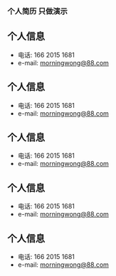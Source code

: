 ### 个人简历 只做演示
## 个人信息
* 电话: 166 2015 1681
* e-mail: morningwong@88.com 

## 个人信息
* 电话: 166 2015 1681
* e-mail: morningwong@88.com 

## 个人信息
* 电话: 166 2015 1681
* e-mail: morningwong@88.com 

## 个人信息
* 电话: 166 2015 1681
* e-mail: morningwong@88.com 

## 个人信息
* 电话: 166 2015 1681
* e-mail: morningwong@88.com 


